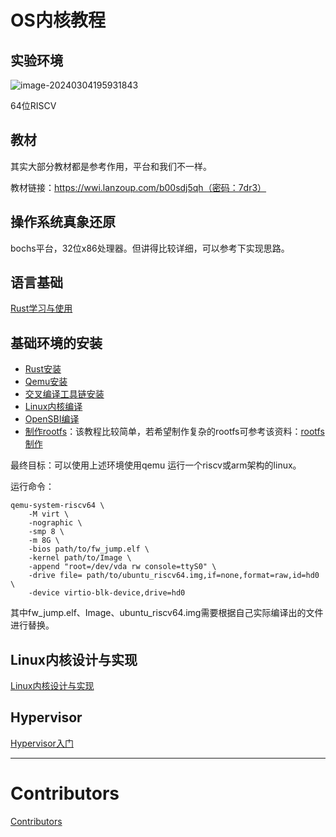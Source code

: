 # OS内核教程
## 实验环境

![image-20240304195931843](https://s2.loli.net/2024/03/04/q6kGXaDIiWpCAnJ.png)

64位RISCV



## 教材

其实大部分教材都是参考作用，平台和我们不一样。

教材链接：https://wwi.lanzoup.com/b00sdj5qh（密码：7dr3）



## 操作系统真象还原

bochs平台，32位x86处理器。但讲得比较详细，可以参考下实现思路。



## 语言基础

[Rust学习与使用](./Rust学习与使用.md)



## 基础环境的安装

- [Rust安装](./setup/Rust安装.md)
- [Qemu安装](./setup/Qemu编译安装.md)
- [交叉编译工具链安装](./setup/交叉编译工具链安装.md)
- [Linux内核编译](./setup/Linux内核编译.md)
- [OpenSBI编译](./setup/OpenSBI编译.md)
- [制作rootfs](setup/制作rootfs.md)：该教程比较简单，若希望制作复杂的rootfs可参考该资料：[rootfs制作](https://www.cnblogs.com/wsg1100/p/13127636.html)

最终目标：可以使用上述环境使用qemu 运行一个riscv或arm架构的linux。

运行命令：

```shell
qemu-system-riscv64 \
    -M virt \
    -nographic \
    -smp 8 \
    -m 8G \
    -bios path/to/fw_jump.elf \
    -kernel path/to/Image \
    -append "root=/dev/vda rw console=ttyS0" \
    -drive file= path/to/ubuntu_riscv64.img,if=none,format=raw,id=hd0 \
    -device virtio-blk-device,drive=hd0
```

其中fw_jump.elf、Image、ubuntu_riscv64.img需要根据自己实际编译出的文件进行替换。

## Linux内核设计与实现

[Linux内核设计与实现](./linux_kernel/Linux内核设计与实现.md)



## Hypervisor

[Hypervisor入门](./hypervisor/Hypervisor入门.md)



------



# Contributors

[Contributors](misc/contributors.md)
